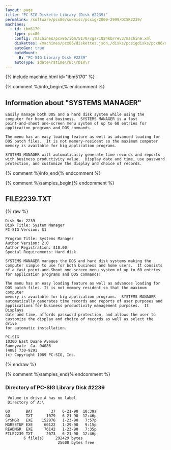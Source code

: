 ```yaml
---
layout: page
title: "PC-SIG Diskette Library (Disk #2239)"
permalink: /software/pcx86/sw/misc/pcsig/2000-2999/DISK2239/
machines:
  - id: ibm5170
    type: pcx86
    config: /machines/pcx86/ibm/5170/cga/1024kb/rev3/machine.xml
    diskettes: /machines/pcx86/diskettes.json,/disks/pcsigdisks/pcx86/diskettes.json
    autoGen: true
    autoMount:
      B: "PC-SIG Library Disk #2239"
    autoType: $date\r$time\rB:\rDIR\r
---
```


{% include machine.html id="ibm5170" %}

{% comment %}info_begin{% endcomment %}

## Information about "SYSTEMS MANAGER"

    Easily manage both DOS and a hard disk system while using the
    computer for home and business.  SYSTEMS MANAGER is a fast
    point-and-shoot one-screen menu system of up to 60 entries for
    application programs and DOS commands.
    
    The menu has an easy loading feature as well as advanced loading for
    DOS batch files.  It is not memory-resident so the maximum computer
    memory is available for big application programs.
    
    SYSTEMS MANAGER will automatically generate time records and reports
    with business productivity value.  Display date and time, use password
    protection, and customize the display and choice of records.
{% comment %}info_end{% endcomment %}

{% comment %}samples_begin{% endcomment %}

## FILE2239.TXT

{% raw %}
```
Disk No: 2239                                                           
Disk Title: System Manager                                              
PC-SIG Version: S1                                                      
                                                                        
Program Title: Systems Manager                                          
Author Version: 2.0                                                     
Author Registration: $10.00                                             
Special Requirements: Hard disk.                                        
                                                                        
SYSTEMS MANAGER manages the DOS and hard disk systems making the        
computer simple to use for both business and home users.  It consists   
of a fast point-and-Shoot one-screen menu system of up to 60 entries    
for application programs and DOS commands!                              
                                                                        
The menu has an easy loading feature as well as advances loading for    
DOS batch files. It is not memory resident so that the maximum computer 
memory is available for big application programs.  SYSTEMS MANAGER      
automatically generates time records and reports of user purposes and   
applications for business productivity management purposes.  It Displays
date and time, affords password protection, and allows the user to      
customize the display and choice of records as well as select the drive 
for automatic installation.                                             
                                                                        
PC-SIG                                                                  
1030D East Duane Avenue                                                 
Sunnyvale  Ca. 94086                                                    
(408) 730-9291                                                          
(c) Copyright 1989 PC-SIG, Inc.                                         
```
{% endraw %}

{% comment %}samples_end{% endcomment %}

### Directory of PC-SIG Library Disk #2239

     Volume in drive A has no label
     Directory of A:\

    GO       BAT        37   6-21-90  10:39a
    GO       TXT      1079   6-21-90  12:46p
    SYSMGR   EXE    152976   1-23-90   7:57p
    MGRSETUP EXE     60122   1-29-90   9:15p
    READMGR  EXE     76142   1-23-90   7:35p
    FILE2239 TXT      2073   6-21-90  12:46p
            6 file(s)     292429 bytes
                           25600 bytes free
